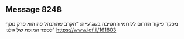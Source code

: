## Message 8248

מפקד פיקוד הדרום ללוחמי החטיבה בשג'עייה:
"הקרב שהתנהל פה הוא פרק נוסף לספר המופת של גולני"
https://www.idf.il/161803

